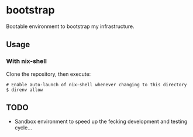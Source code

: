 # bootstrap

Bootable environment to bootstrap my infrastructure.

## Usage

### With nix-shell

Clone the repository, then execute:
```shell
# Enable auto-launch of nix-shell whenever changing to this directory
$ direnv allow
```

## TODO

* Sandbox environment to speed up the fecking development and testing cycle...
